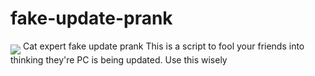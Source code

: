 # fake-update-prank
<img align="middle" src="https://github.com/MesVisiDraugai/fake-update-prank/blob/main/catexpert.ico">
Cat expert fake update prank
This is a script to fool your friends into thinking they're PC is being updated.
Use this wisely 
